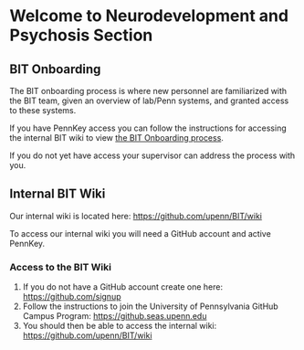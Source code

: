 # Welcome to Neurodevelopment and Psychosis Section 


## BIT Onboarding

The BIT onboarding process is where new personnel are familiarized with the BIT team, given an overview of lab/Penn systems, and granted access to these systems.

If you have PennKey access you can follow the instructions for accessing the internal BIT wiki to view [the BIT Onboarding process](https://github.com/upenn/BIT/wiki/BIT-Onboarding).

If you do not yet have access your supervisor can address the process with you.

## Internal BIT Wiki

Our internal wiki is located here: https://github.com/upenn/BIT/wiki

To access our internal wiki you will need a GitHub account and active PennKey.

### Access to the BIT Wiki

1. If you do not have a GitHub account create one here: https://github.com/signup
2. Follow the instructions to join the University of Pennsylvania GitHub Campus Program: https://github.seas.upenn.edu
3. You should then be able to access the internal wiki: https://github.com/upenn/BIT/wiki
